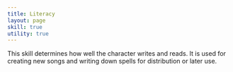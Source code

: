 ```yaml
---
title: Literacy
layout: page
skill: true
utility: true
---
```

This skill determines how well the character writes and reads. It is used for creating new songs and writing down spells for distribution or later use.
